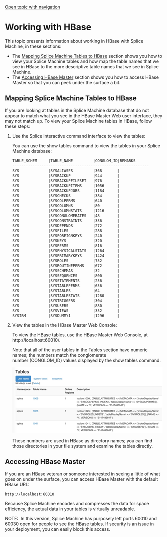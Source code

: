 [Open topic with navigation](../../index.html#OnPremise/Developers/WorkingWithHBase.html)

Working with HBase
==================

This topic presents information about working in HBase with Splice Machine, in these sections:

-   The [Mapping Splice Machine Tables to HBase](#MappingTables) section shows you how to view your Splice Machine tables and how map the table names that we see in HBase to the more descriptive table names that we see in Splice Machine.
-   The [Accessing HBase Master](#AccessingHbaseMaster) section shows you how to access HBase Master so that you can peek under the surface a bit.

[]()[]()Mapping Splice Machine Tables to HBase
----------------------------------------------

If you are looking at tables in the Splice Machine database that do not appear to match what you see in the HBase Master Web user interface, they may not match up. To view your Splice Machine tables in HBase, follow these steps:

1.  Use the Splice interactive command interface to view the tables:

    You can use the <span class="CodeFont">show tables</span> command to view the tables in your Splice Machine database:

    ``` Example
    TABLE_SCHEM     |TABLE_NAME         |CONGLOM_ID|REMARKS
    -------------------------------------------------------------
    SYS             |SYSALIASES         |368       |             
    SYS             |SYSBACKUP          |944       |             
    SYS             |SYSBACKUPFILESET   |976       |             
    SYS             |SYSBACKUPITEMS     |1056      |             
    SYS             |SYSBACKUPJOBS      |1184      |             
    SYS             |SYSCHECKS          |384       |             
    SYS             |SYSCOLPERMS        |640       |             
    SYS             |SYSCOLUMNS         |80        |             
    SYS             |SYSCOLUMNSTATS     |1216      |             
    SYS             |SYSCONGLOMERATES   |48        |             
    SYS             |SYSCONSTRAINTS     |336       |             
    SYS             |SYSDEPENDS         |272       |             
    SYS             |SYSFILES           |288       |             
    SYS             |SYSFOREIGNKEYS     |240       |             
    SYS             |SYSKEYS            |320       |             
    SYS             |SYSPERMS           |816       |             
    SYS             |SYSPHYSICALSTATS   |1264      |             
    SYS             |SYSPRIMARYKEYS     |1424      |             
    SYS             |SYSROLES           |752       |             
    SYS             |SYSROUTINEPERMS    |672       |             
    SYS             |SYSSCHEMAS         |32        |             
    SYS             |SYSSEQUENCES       |800       |             
    SYS             |SYSSTATEMENTS      |256       |             
    SYS             |SYSTABLEPERMS      |656       |             
    SYS             |SYSTABLES          |64        |             
    SYS             |SYSTABLESTATS      |1280      |             
    SYS             |SYSTRIGGERS        |304       |             
    SYS             |SYSUSERS           |880       |             
    SYS             |SYSVIEWS           |352       |             
    SYSIBM          |SYSDUMMY1          |1296      |      
    ```

2.  View the tables in the HBase Master Web Console:

    To view the HBase tables, use the HBase Master Web Console, at <span class="CodeFont">http://localhost:60010/</span>.

    Note that all of the user tables in the <span class="ItalicFont">Tables</span> section have numeric names; the numbers match the conglomerate number (<span class="CodeFont">CONGLOM\_ID</span>) values displayed by the <span class="CodeFont">show tables</span> command.

    <img src="../../Resources/Images/HBaseTables.jpg" class="nestedTightSpacing" />

    These numbers are used in HBase as directory names; you can find those directories in your file system and examine the tables directly.

[]()[]()Accessing HBase Master
------------------------------

If you are an HBase veteran or someone interested in seeing a little of what goes on under the surface, you can access HBase Master with the default HBase URL:

``` ShellCommand
http://localhost:60010
```

Because Splice Machine encodes and compresses the data for space efficiency, the actual data in your tables is virtually unreadable.

<span class="autonumber"><span class="noteAutoNum">NOTE:  </span></span>In this version, Splice Machine has purposely left ports 60010 and 60030 open for people to see the HBase tables. If security is an issue in your deployment, you can easily block this access.

 


